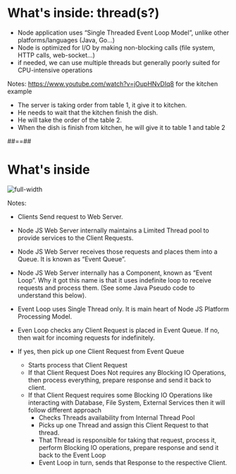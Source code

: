 <!-- .slide: class="with-code" -->
# What's inside: thread(s?)

* Node application uses “Single Threaded Event Loop Model”, unlike other platforms/languages (Java, Go…)
* Node is optimized for I/O by making non-blocking calls (file system, HTTP calls, web-socket…)
* if needed, we can use multiple threads but generally poorly suited for CPU-intensive operations

Notes:
https://www.youtube.com/watch?v=jOupHNvDIq8 for the kitchen example
- The server is taking order from table 1, it give it to kitchen. 
- He needs to wait that the kitchen finish the dish. 
- He will take the order of the table 2.
- When the dish is finish from kitchen, he will give it to table 1 and table 2


##==##

<!-- .slide: class="with-code" -->
# What's inside

![full-width](./assets/images/nodejs-system.svg)

Notes: 
* Clients Send request to Web Server.
* Node JS Web Server internally maintains a Limited Thread pool to provide services to the Client Requests.
* Node JS Web Server receives those requests and places them into a Queue. It is known as “Event Queue”.
* Node JS Web Server internally has a Component, known as “Event Loop”. Why it got this name is that it uses indefinite loop to receive requests and process them. (See some Java Pseudo code to understand this below).
* Event Loop uses Single Thread only. It is main heart of Node JS Platform Processing Model.
* Even Loop checks any Client Request is placed in Event Queue.
  If no, then wait for incoming requests for indefinitely.

* If yes, then pick up one Client Request from Event Queue
  * Starts process that Client Request
  * If that Client Request Does Not requires any Blocking IO Operations, then process everything, prepare response and send it back to client.
  * If that Client Request requires some Blocking IO Operations like interacting with Database, File System, External Services then it will follow different approach
    * Checks Threads availability from Internal Thread Pool
    * Picks up one Thread and assign this Client Request to that thread.
    * That Thread is responsible for taking that request, process it, perform Blocking IO operations, prepare response and send it back to the Event Loop
    * Event Loop in turn, sends that Response to the respective Client.
